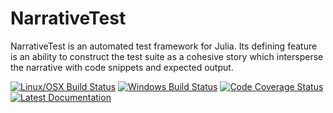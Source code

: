 # NarrativeTest

NarrativeTest is an automated test framework for Julia.  Its defining feature
is an ability to construct the test suite as a cohesive story which intersperse
the narrative with code snippets and expected output.

[![Linux/OSX Build Status](https://travis-ci.org/xitology/NarrativeTest.jl.svg?branch=master)](https://travis-ci.org/xitology/NarrativeTest.jl)
[![Windows Build Status](https://ci.appveyor.com/api/projects/status/github/xitology/NarrativeTest.jl?branch=master&svg=true)](https://ci.appveyor.com/project/xitology/narrativetest-jl/branch/master)
[![Code Coverage Status](https://codecov.io/gh/xitology/NarrativeTest.jl/branch/master/graph/badge.svg)](https://codecov.io/gh/xitology/NarrativeTest.jl)
[![Latest Documentation](https://img.shields.io/badge/docs-latest-blue.svg)](https://xitology.github.io/NarrativeTest.jl/latest/)
